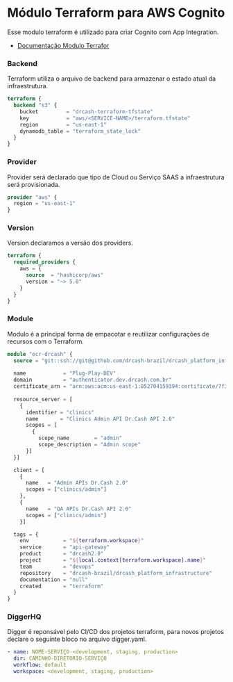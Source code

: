 
# Módulo Terraform para AWS Cognito

Esse modulo terraform é utilizado para criar Cognito com App Integration.

- [Documentação Modulo Terrafor](module-docs.md)

### Backend

Terraform utiliza o arquivo de backend para armazenar o estado atual da infraestrutura. 

```terraform
terraform {
  backend "s3" {
    bucket         = "drcash-terraform-tfstate"
    key            = "aws/<SERVICE-NAME>/terraform.tfstate"
    region         = "us-east-1"
    dynamodb_table = "terraform_state_lock"
  }
}
```

### Provider

Provider será declarado que tipo de Cloud ou Serviço SAAS a infraestrutura será provisionada. 

```terraform
provider "aws" {
  region = "us-east-1"
}
```

### Version

Version declaramos a versão dos providers. 

```terraform
terraform {
  required_providers {
    aws = {
      source  = "hashicorp/aws"
      version = "~> 5.0"
    }
  }
}
```

### Module

Modulo é a principal forma de empacotar e reutilizar configurações de recursos com o Terraform.

```terraform
module "ecr-drcash" {
  source = "git::ssh://git@github.com/drcash-brazil/drcash_platform_infrastructure.git//modules/aws/cognito?ref=<VERSION>"
  
  name            = "Plug-Play-DEV"
  domain          = "authenticator.dev.drcash.com.br"
  certificate_arn = "arn:aws:acm:us-east-1:852704159394:certificate/7f387fe9-ade8-45cd-b4d0-6d2c54deac39"
  
  resource_server = [
    {
      identifier = "clinics"
      name       = "Clinics Admin API Dr.Cash API 2.0"
      scopes = [
        {
          scope_name        = "admin"
          scope_description = "Admin scope"
      }]
  }]

  client = [
    {
      name   = "Admin APIs Dr.Cash 2.0"
      scopes = ["clinics/admin"]
    },
    {
      name   = "QA APIs Dr.Cash API 2.0"
      scopes = ["clinics/admin"]
    }]

  tags = {
    env           = "${terraform.workspace}"
    service       = "api-gateway"
    product       = "drcash2.0"
    project       = "${local.context[terraform.workspace].name}"
    team          = "devops"
    repository    = "drcash-brazil/drcash_platform_infrastructure"
    documentation = "null"
    created       = "terraform"
  }
}
```

### DiggerHQ

Digger é reponsável pelo CI/CD dos projetos terraform, para novos projetos declare o seguinte bloco no arquivo digger.yaml. 

```yaml
- name: NOME-SERVIÇO-<development, staging, production>
  dir: CAMINHO-DIRETORIO-SERVIÇO
  workflow: default
  workspace: <development, staging, production>
```
